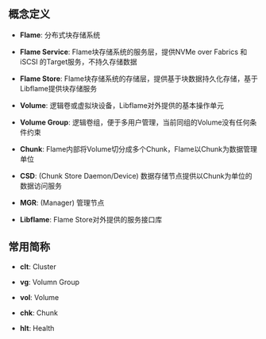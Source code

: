 概念定义
----------------

* __Flame__:
分布式块存储系统

* __Flame Service__:
Flame块存储系统的服务层，提供NVMe over Fabrics 和 iSCSI 的Target服务，不持久存储数据

* __Flame Store__:
Flame块存储系统的存储层，提供基于块数据持久化存储，基于Libflame提供块存储服务

* __Volume__:
逻辑卷或虚拟块设备，Libflame对外提供的基本操作单元

* __Volume Group__:
逻辑卷组，便于多用户管理，当前同组的Volume没有任何条件约束

* __Chunk__:
Flame内部将Volume切分成多个Chunk，Flame以Chunk为数据管理单位

* __CSD__:
(Chunk Store Daemon/Device) 数据存储节点提供以Chunk为单位的数据访问服务

* __MGR__:
(Manager) 管理节点

* __Libflame__:
Flame Store对外提供的服务接口库


常用简称
-------

* __clt__:
Cluster

* __vg__:
Volumn Group

* __vol__:
Volume

* __chk__:
Chunk

* __hlt__:
Health